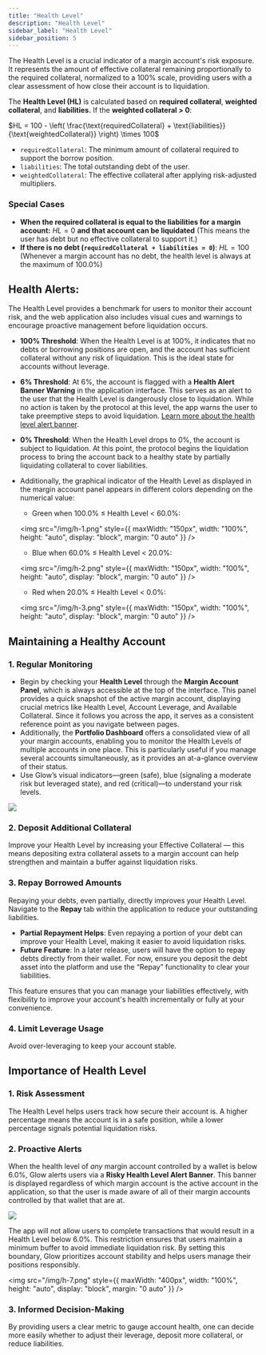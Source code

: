 ```yaml
---
title: "Health Level"
description: "Health Level"
sidebar_label: "Health Level"
sidebar_position: 5
---
```



The Health Level is a crucial indicator of a margin account's risk exposure. It represents the amount of effective collateral remaining proportionally to the required collateral, normalized to a 100% scale, providing users with a clear assessment of how close their account is to liquidation.

The **Health Level (HL)** is calculated based on **required collateral**, **weighted collateral**, and **liabilities.** If the **weighted collateral > 0**:

$HL = 100 - \left( \frac{\text{requiredCollateral} + \text{liabilities}}{\text{weightedCollateral}} \right) \times 100$

- `requiredCollateral`: The minimum amount of collateral required to support the borrow position.
- `liabilities`: The total outstanding debt of the user.
- `weightedCollateral`: The effective collateral after applying risk-adjusted multipliers.

### Special Cases

- **When the required collateral is equal to the liabilities for a margin account:**  $HL = 0$  **and that account can be liquidated**
(This means the user has debt but no effective collateral to support it.)
- **If there is no debt (`requiredCollateral + liabilities = 0`)**: $HL = 100$
(Whenever a margin account has no debt, the health level is always at the maximum of 100.0%)

## Health Alerts:

The Health Level provides a benchmark for users to monitor their account risk, and the web application also includes visual cues and warnings to encourage proactive management before liquidation occurs.

- **100% Threshold**: When the Health Level is at 100%, it indicates that no debts or borrowing positions are open, and the account has sufficient collateral without any risk of liquidation. This is the ideal state for accounts without leverage.
- **6% Threshold**: At 6%, the account is flagged with a **Health Alert Banner Warning** in the application interface. This serves as an alert to the user that the Health Level is dangerously close to liquidation. While no action is taken by the protocol at this level, the app warns the user to take preemptive steps to avoid liquidation. [Learn more about the health level alert banner](../03-margin-accounts/liquidation.md).
- **0% Threshold**: When the Health Level drops to 0%, the account is subject to liquidation. At this point, the protocol begins the liquidation process to bring the account back to a healthy state by partially liquidating collateral to cover liabilities.
- Additionally, the graphical indicator of the Health Level as displayed in the margin account panel appears in different colors depending on the numerical value:
    - Green when 100.0% ≤ Health Level < 60.0%:

    <img
      src="/img/h-1.png"
      style={{ maxWidth: "150px", width: "100%", height: "auto", display: "block", margin: "0 auto" }}
    />

    - Blue when 60.0% ≤ Health Level < 20.0%:

    <img
      src="/img/h-2.png"
      style={{ maxWidth: "150px", width: "100%", height: "auto", display: "block", margin: "0 auto" }}
    />

    - Red when 20.0% ≤ Health Level < 0.0%:

    <img
      src="/img/h-3.png"
      style={{ maxWidth: "150px", width: "100%", height: "auto", display: "block", margin: "0 auto" }}
    />


## Maintaining a Healthy Account

### 1. Regular Monitoring

- Begin by checking your **Health Level** through the **Margin Account Panel**, which is always accessible at the top of the interface. This panel provides a quick snapshot of the active margin account, displaying crucial metrics like Health Level, Account Leverage, and Available Collateral. Since it follows you across the app, it serves as a consistent reference point as you navigate between pages.
- Additionally, the **Portfolio Dashboard** offers a consolidated view of all your margin accounts, enabling you to monitor the Health Levels of multiple accounts in one place. This is particularly useful if you manage several accounts simultaneously, as it provides an at-a-glance overview of their status.
- Use Glow’s visual indicators—green (safe), blue (signaling a moderate risk but leveraged state), and red (critical)—to understand your risk levels.

![](/img/portfolio-3.png)

### 2. Deposit Additional Collateral

Improve your Health Level by increasing your Effective Collateral — this means depositing extra collateral assets to a margin account can help strengthen and maintain a buffer against liquidation risks.

### 3. Repay Borrowed Amounts

Repaying your debts, even partially, directly improves your Health Level. Navigate to the **Repay** tab within the application to reduce your outstanding liabilities.

- **Partial Repayment Helps**: Even repaying a portion of your debt can improve your Health Level, making it easier to avoid liquidation risks.
- **Future Feature**: In a later release, users will have the option to repay debts directly from their  wallet. For now, ensure you deposit the debt asset into the platform and use the “Repay” functionality to clear your liabilities.

This feature ensures that you can manage your liabilities effectively, with flexibility to improve your account's health incrementally or fully at your convenience.

### 4. Limit Leverage Usage

Avoid over-leveraging to keep your account stable.

## Importance of Health Level

### 1. Risk Assessment

The Health Level helps users track how secure their account is. A higher percentage means the account is in a safe position, while a lower percentage signals potential liquidation risks.

### 2. Proactive Alerts

When the health level of *any* margin account controlled by a wallet is below 6.0%, Glow alerts users via a **Risky Health Level Alert Banner**. This banner is displayed regardless of which margin account is the active account in the application, so that the user is made aware of all of their margin accounts controlled by that wallet that are at.

![](/img/h-5.png)

The app will not allow users to complete transactions that would result in a Health Level below 6.0%. This restriction ensures that users maintain a minimum buffer to avoid immediate liquidation risk. By setting this boundary, Glow prioritizes account stability and helps users manage their positions responsibly.


<img
  src="/img/h-7.png"
  style={{ maxWidth: "400px", width: "100%", height: "auto", display: "block", margin: "0 auto" }}
/>

### 3. Informed Decision-Making

By providing users a clear metric to gauge account health, one can decide more easily whether to adjust their leverage, deposit more collateral, or reduce liabilities.
